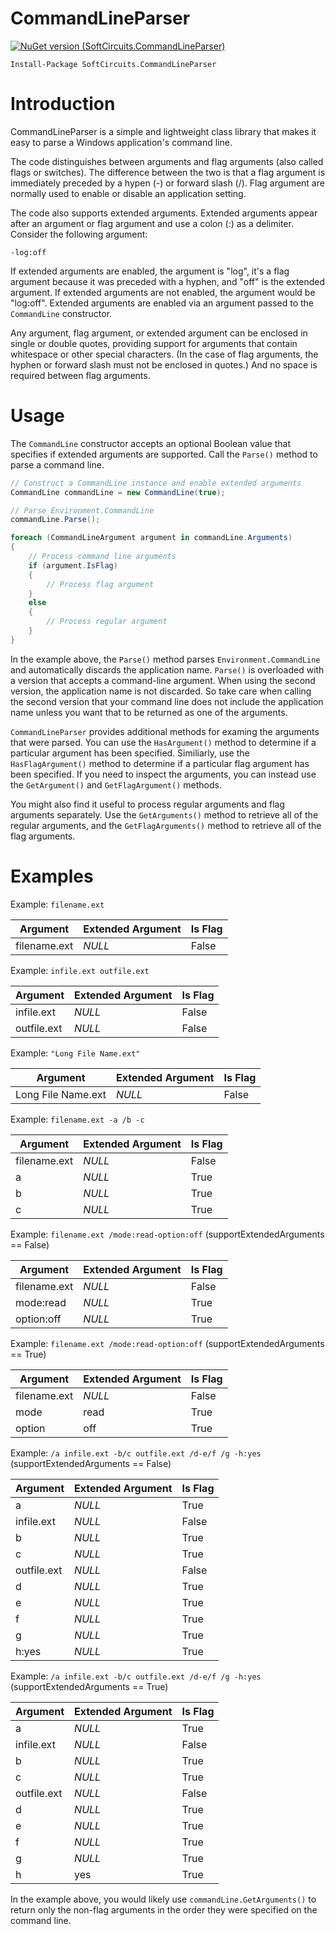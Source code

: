 # CommandLineParser

[![NuGet version (SoftCircuits.CommandLineParser)](https://img.shields.io/nuget/v/SoftCircuits.CommandLineParser.svg?style=flat-square)](https://www.nuget.org/packages/SoftCircuits.CommandLineParser/)

```
Install-Package SoftCircuits.CommandLineParser
```

# Introduction

CommandLineParser is a simple and lightweight class library that makes it easy to parse a Windows application's command line.

The code distinguishes between arguments and flag arguments (also called flags or switches). The difference between the two is that a flag argument is immediately preceded by a hypen (-) or forward slash (/). Flag argument are normally used to enable or disable an application setting.

The code also supports extended arguments. Extended arguments appear after an argument or flag argument and use a colon (:) as a delimiter. Consider the following argument:

`-log:off`

If extended arguments are enabled, the argument is "log", it's a flag argument because it was preceded with a hyphen, and "off" is the extended argument. If extended arguments are not enabled, the argument would be "log:off". Extended arguments are enabled via an argument passed to the `CommandLine` constructor.

Any argument, flag argument, or extended argument can be enclosed in single or double quotes, providing support for arguments that contain whitespace or other special characters. (In the case of flag arguments, the hyphen or forward slash must not be enclosed in quotes.) And no space is required between flag arguments.

# Usage

The `CommandLine` constructor accepts an optional Boolean value that specifies if extended arguments are supported. Call the `Parse()` method to parse a command line.

```cs
// Construct a CommandLine instance and enable extended arguments
CommandLine commandLine = new CommandLine(true);

// Parse Environment.CommandLine
commandLine.Parse();

foreach (CommandLineArgument argument in commandLine.Arguments)
{
    // Process command line arguments
    if (argument.IsFlag)
    {
        // Process flag argument
    }
    else
    {
        // Process regular argument
    }
}
```

In the example above, the `Parse()` method parses `Environment.CommandLine` and automatically discards the application name. `Parse()` is overloaded with a version that accepts a command-line argument. When using the second version, the application name is not discarded. So take care when calling the second version that your command line does not include the application name unless you want that to be returned as one of the arguments.

`CommandLineParser` provides additional methods for examing the arguments that were parsed. You can use the `HasArgument()` method to determine if a particular argument has been specified. Similiarly, use the `HasFlagArgument()` method to determine if a particular flag argument has been specified. If you need to inspect the arguments, you can instead use the `GetArgument()` and `GetFlagArgument()` methods.

You might also find it useful to process regular arguments and flag arguments separately. Use the `GetArguments()` method to retrieve all of the regular arguments, and the `GetFlagArguments()` method to retrieve all of the flag arguments.

# Examples

Example: `filename.ext`

| Argument | Extended Argument | Is Flag 
|---|---|---|
| filename.ext | *NULL* | False |

Example: `infile.ext outfile.ext`

| Argument | Extended Argument | Is Flag 
|---|---|---|
| infile.ext | *NULL* | False |
| outfile.ext | *NULL* | False |

Example: `"Long File Name.ext"`

| Argument | Extended Argument | Is Flag 
|---|---|---|
| Long File Name.ext | *NULL* | False |

Example: `filename.ext -a /b -c`

| Argument | Extended Argument | Is Flag 
|---|---|---|
| filename.ext | *NULL* | False |
| a | *NULL* | True |
| b | *NULL* | True |
| c | *NULL* | True |

Example: `filename.ext /mode:read-option:off` (supportExtendedArguments == False)

| Argument | Extended Argument | Is Flag 
|---|---|---|
| filename.ext | *NULL* | False |
| mode:read | *NULL* | True |
| option:off | *NULL* | True |

Example: `filename.ext /mode:read-option:off` (supportExtendedArguments == True)

| Argument | Extended Argument | Is Flag 
|---|---|---|
| filename.ext | *NULL* | False |
| mode | read | True |
| option | off | True |

Example: `/a infile.ext -b/c outfile.ext /d-e/f /g -h:yes` (supportExtendedArguments == False)

| Argument | Extended Argument | Is Flag 
|---|---|---|
| a | *NULL* | True |
| infile.ext | *NULL* | False |
| b | *NULL* | True |
| c | *NULL* | True |
| outfile.ext | *NULL* | False |
| d | *NULL* | True |
| e | *NULL* | True |
| f | *NULL* | True |
| g | *NULL* | True |
| h:yes | *NULL* | True |

Example: `/a infile.ext -b/c outfile.ext /d-e/f /g -h:yes` (supportExtendedArguments == True)

| Argument | Extended Argument | Is Flag 
|---|---|---|
| a | *NULL* | True |
| infile.ext | *NULL* | False |
| b | *NULL* | True |
| c | *NULL* | True |
| outfile.ext | *NULL* | False |
| d | *NULL* | True |
| e | *NULL* | True |
| f | *NULL* | True |
| g | *NULL* | True |
| h | yes | True |

In the example above, you would likely use `commandLine.GetArguments()` to return only the non-flag arguments in the order they were specified on the command line.
